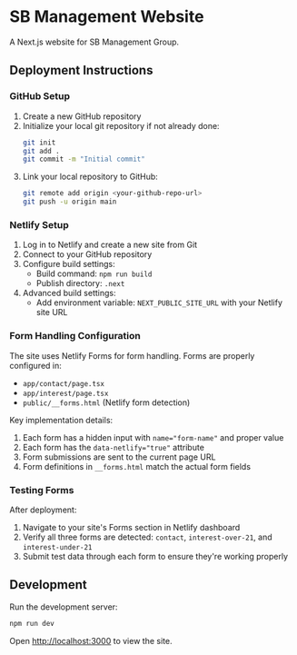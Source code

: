 # SB Management Website

A Next.js website for SB Management Group.

## Deployment Instructions

### GitHub Setup

1. Create a new GitHub repository
2. Initialize your local git repository if not already done:
   ```bash
   git init
   git add .
   git commit -m "Initial commit"
   ```
3. Link your local repository to GitHub:
   ```bash
   git remote add origin <your-github-repo-url>
   git push -u origin main
   ```

### Netlify Setup

1. Log in to Netlify and create a new site from Git
2. Connect to your GitHub repository
3. Configure build settings:
   - Build command: `npm run build`
   - Publish directory: `.next`
4. Advanced build settings:
   - Add environment variable: `NEXT_PUBLIC_SITE_URL` with your Netlify site URL

### Form Handling Configuration

The site uses Netlify Forms for form handling. Forms are properly configured in:
- `app/contact/page.tsx`
- `app/interest/page.tsx`
- `public/__forms.html` (Netlify form detection)

Key implementation details:
1. Each form has a hidden input with `name="form-name"` and proper value
2. Each form has the `data-netlify="true"` attribute
3. Form submissions are sent to the current page URL
4. Form definitions in `__forms.html` match the actual form fields

### Testing Forms

After deployment:
1. Navigate to your site's Forms section in Netlify dashboard
2. Verify all three forms are detected: `contact`, `interest-over-21`, and `interest-under-21`
3. Submit test data through each form to ensure they're working properly

## Development

Run the development server:

```bash
npm run dev
```

Open [http://localhost:3000](http://localhost:3000) to view the site. 